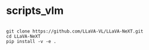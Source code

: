 # scripts_vlm


```

git clone https://github.com/LLaVA-VL/LLaVA-NeXT.git
cd LLaVA-NeXT
pip install -v -e .

```